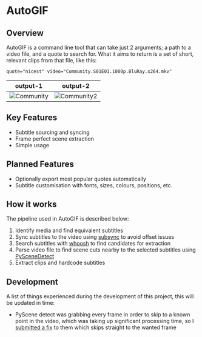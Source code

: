 # AutoGIF
## Overview
AutoGIF is a command line tool that can take just 2 arguments; a path to a video file, and a quote to search for. What it aims to return is a set of short, relevant clips from that file, like this:

```
quote="nicest" video="Community.S01E01.1080p.BluRay.x264.mkv"
```

output-1 | output-2
:---:|:---:
![Community](https://media.giphy.com/media/TFaDvUr4O9pR9jKz4q/giphy.gif) | ![Community2](https://media.giphy.com/media/SwTwbjka5sLMpxsuAt/giphy.gif)

## Key Features
* Subtitle sourcing and syncing
* Frame perfect scene extraction
* Simple usage

## Planned Features
* Optionally export most popular quotes automatically
* Subtitle customisation with fonts, sizes, colours, positions, etc.

## How it works
The pipeline used in AutoGIF is described below:
1. Identify media and find equivalent subtitles
2. Sync subtitles to the video using [subsync](https://github.com/smacke/subsync) to avoid offset issues
3. Search subtitles with [whoosh](https://github.com/mchaput/whoosh) to find candidates for extraction
4. Parse video file to find scene cuts nearby to the selected subtitles using [PySceneDetect](https://github.com/Breakthrough/PySceneDetect)
5. Extract clips and hardcode subtitles

## Development
A list of things experienced during the development of this project, this will be updated in time:
* PyScene detect was grabbing every frame in order to skip to a known point in the video, which was taking up significant processing time, so I [submitted a fix](https://github.com/Breakthrough/PySceneDetect/pull/163) to them which skips straight to the wanted frame
